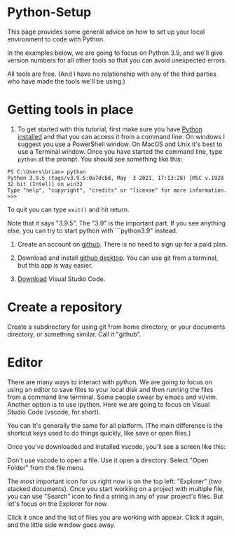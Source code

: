 # Python-Setup
This page provides some general advice on how to set up your local environment to code with Python.

In the examples below, we are going to focus on Python 3.9, and we'll give version numbers for all other tools so that
you can avoid unexpected errors. 

All tools are free. (And I have no relationship with any of the third parties who have made the tools we'll be using.)

# Getting tools in place 

1. To get started with this tutorial, first make sure you have [Python installed](https://www.python.org/downloads/) and that you can access it from a command line. On windows I suggest you use a PowerShell window. On MacOS and Unix it's best to use a Terminal window. Once you have started the command line, type ```python``` at the prompt. You should see something like this:

```
PS C:\Users\brian> python
Python 3.9.5 (tags/v3.9.5:0a7dcbd, May  3 2021, 17:13:28) [MSC v.1928 32 bit (Intel)] on win32
Type "help", "copyright", "credits" or "license" for more information.
>>>
```
To quit you can type ```exit()``` and hit return. 

Note that it says "3.9.5". The "3.9" is the important part. If you see anything else, you can try to start python with ```python3.9" instead.

1. Create an account on [github](https://github.com/join). There is no need to sign up for a paid plan. 


1. Download and install [github desktop](https://desktop.github.com). You can use git from a terminal, but this app is way easier.

1. [Download](https://code.visualstudio.com/Download) Visual Studio Code. 

# Create a repository 

Create a subdirectory for using git from home directory, or your documents directory, or something similar. Call it "github".

# Editor

There are many ways to interact with python. We are going to focus on using an editor to save files to your local disk and then running the files from a command line terminal. Some people swear by emacs and vi/vim. Another option is to use ipython. Here we are going to focus on Visual Studio Code (vscode, for short).

You can  It's generally the same for all platform. (The main difference is the shortcut keys used to do things quickly, like save or open files.)

Once you've downloaded and installed vscode, you'll see a screen like this:


Don't use vscode to open a file. Use it open a directory. Select "Open Folder" from the file menu. 

The  most important icon for us right now is on the top left: "Explorer" (two stacked documents). Once you start working on a project with multiple file, you can use "Search" icon to find a string in any of your project's files. But let's focus on the Explorer for now. 

Click it once and the list of files you are working with appear. Click it again, and the little side window goes away. 

